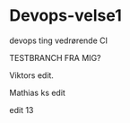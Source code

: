 # Devops-velse1
devops ting vedrørende CI


TESTBRANCH FRA MIG?

Viktors edit.

Mathias ks edit 

edit 13
